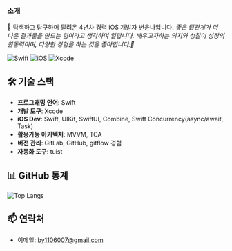 ### 소개

👀 탐색하고 탐구하며 달려온 4년차 경력 iOS 개발자 변윤나입니다. 
*좋은 팀관계가 더 나은 결과물을 만드는 힘이라고 생각하며 일합니다.*
*배우고자하는 의지와 성찰이 성장의 원동력이며, 다양한 경험을 하는 것을 좋아합니다.💫*

![Swift](https://img.shields.io/badge/Swift-FA7343?style=for-the-badge&logo=swift&logoColor=white)
![iOS](https://img.shields.io/badge/iOS-000000?style=for-the-badge&logo=apple&logoColor=white)
![Xcode](https://img.shields.io/badge/Xcode-147EFB?style=for-the-badge&logo=Xcode&logoColor=white)


## 🛠️ 기술 스택

- **프로그래밍 언어**: Swift
- **개발 도구**: Xcode
- **iOS Dev**: Swift, UIKit, SwiftUI, Combine, Swift Concurrency(async/await, Task)
- **활용가능 아키텍처**: MVVM, TCA
- **버전 관리**: GitLab, GitHub, gitflow 경험
- **자동화 도구**: tuist
   

## 📊 GitHub 통계
![Top Langs](https://github-readme-stats.vercel.app/api/top-langs/?username=Qussk&layout=compact&theme=radical&hide_border=true&langs_count=6)


## 📫 연락처
- 이메일: by1106007@gmail.com

